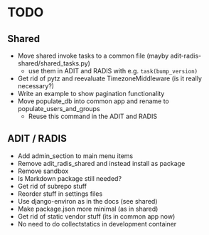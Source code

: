 # TODO

## Shared

- Move shared invoke tasks to a common file (mayby adit-radis-shared/shared_tasks.py)
  - use them in ADIT and RADIS with e.g. `task(bump_version)`
- Get rid of pytz and reevaluate TimezoneMiddleware (is it really necessary?)
- Write an example to show pagination functionality
- Move populate_db into common app and rename to populate_users_and_groups
  - Reuse this command in the ADIT and RADIS

## ADIT / RADIS

- Add admin_section to main menu items
- Remove adit_radis_shared and instead install as package
- Remove sandbox
- Is Markdown package still needed?
- Get rid of subrepo stuff
- Reorder stuff in settings files
- Use django-environ as in the docs (see shared)
- Make package.json more minimal (as in shared)
- Get rid of static vendor stuff (its in common app now)
- No need to do collectstatics in development container

